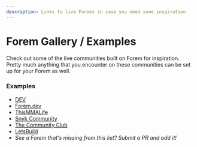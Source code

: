 ```yaml
---
description: Links to live Forems in case you need some inspiration
---
```


# Forem Gallery / Examples

Check out some of the live communities built on Forem for inspiration.  Pretty much anything that you encounter on these communities can be set up for your Forem as well.

### Examples

* [DEV](https://dev.to)
* [Forem.dev](https://forem.dev)
* [ThisMMALife](https://thismmalife.com)
* [Snyk Community](https://community.snyk.io)
* [The Community Club](https://the.community.club)
* [LetsBuild](https://letsbuild.gg)
* _See a Forem that's missing from this list?  Submit a PR and add it!_



